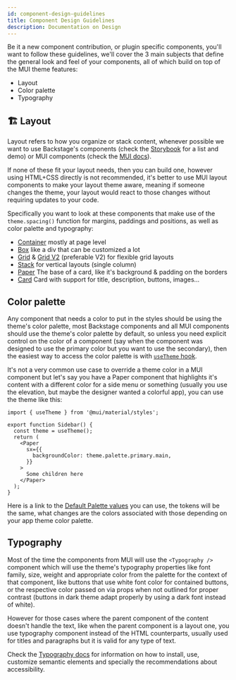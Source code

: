 ```yaml
---
id: component-design-guidelines
title: Component Design Guidelines
description: Documentation on Design
---
```


Be it a new component contribution, or plugin specific components, you'll want
to follow these guidelines, we'll cover the 3 main subjects that define the
general look and feel of your components, all of which build on top of the MUI
theme features:

- Layout
- Color palette
- Typography

## 🏗️ Layout

Layout refers to how you organize or stack content, whenever possible we want
to use Backstage's components (check the [Storybook][1] for a list and demo)
or MUI components (check the [MUI docs][2]).

If none of these fit your layout needs, then you can build one, however using
HTML+CSS directly is not recommended, it's better to use MUI layout components
to make your layout theme aware, meaning if someone changes the theme, your
layout would react to those changes without requiring updates to your code.

Specifically you want to look at these components that make use of the
`theme.spacing()` function for margins, paddings and positions, as well as
color palette and typography:

- [Container][3] mostly at page level
- [Box][4] like a div that can be customized a lot
- [Grid][5] & [Grid V2][6] (preferable V2) for flexible grid layouts
- [Stack][7] for vertical layouts (single column)
- [Paper][8] The base of a card, like it's background & padding on the borders
- [Card][9] Card with support for title, description, buttons, images...

## Color palette

Any component that needs a color to put in the styles should be using the
theme's color palette, most Backstage components and all MUI components should
use the theme's color palette by default, so unless you need explicit control
on the color of a component (say when the component was designed to use the
primary color but you want to use the secondary), then the easiest way to access
the color palette is with [`useTheme` hook](https://mui.com/material-ui/customization/theming/#accessing-the-theme-in-a-component).

It's not a very common use case to override a theme color in a MUI component
but let's say you have a Paper component that highlights it's content with a
different color for a side menu or something (usually you use the elevation,
but maybe the designer wanted a colorful app), you can use the theme like this:

```tsx
import { useTheme } from '@mui/material/styles';

export function Sidebar() {
  const theme = useTheme();
  return (
    <Paper
      sx={{
        backgroundColor: theme.palette.primary.main,
      }}
    >
      Some children here
    </Paper>
  );
}
```

Here is a link to the [Default Palette values][10] you can use, the tokens will be the same, what changes are the colors associated with those depending on
your app theme color palette.

## Typography

Most of the time the components from MUI will use the `<Typography />` component
which will use the theme's typography properties like font family, size, weight
and appropriate color from the palette for the context of that component, like
buttons that use white font color for contained buttons, or the respective color
passed on via props when not outlined for proper contrast (buttons in dark
theme adapt properly by using a dark font instead of white).

However for those cases where the parent component of the content doesn't handle
the text, like when the parent component is a layout one, you use typography
component instead of the HTML counterparts, usually used for titles and
paragraphs but it is valid for any type of text.

Check the [Typography docs][11] for information on how to install, use,
customize semantic elements and specially the recommendations about
accessibility.

[1]: http://backstage.io/storybook
[2]: https://mui.com/material-ui/getting-started/overview/
[3]: https://mui.com/material-ui/react-container/
[4]: https://mui.com/material-ui/react-box/
[5]: https://mui.com/material-ui/react-grid/
[6]: https://mui.com/material-ui/react-grid2/
[7]: https://mui.com/material-ui/react-stack/
[8]: https://mui.com/material-ui/react-paper/
[9]: https://mui.com/material-ui/react-card/
[10]: https://mui.com/material-ui/customization/palette/#default-values
[11]: https://mui.com/material-ui/react-typography
